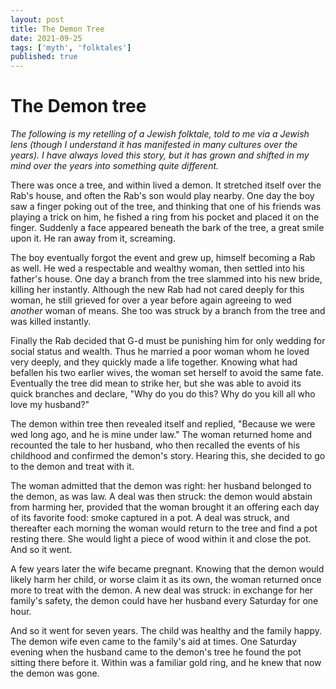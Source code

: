 ```yaml
---
layout: post
title: The Demon Tree
date: 2021-09-25
tags: ['myth', 'folktales']
published: true
---
```


# The Demon tree
_The following is my retelling of a Jewish folktale, told to me via a Jewish lens (though I understand it has manifested in many cultures over the years). I have always loved this story, but it has grown and shifted in my mind over the years into something quite different._

There was once a tree, and within lived a demon. It stretched itself over the Rab's house, and often the Rab's son would play nearby. One day the boy saw a finger poking out of the tree, and thinking that one of his friends was playing a trick on him, he fished a ring from his pocket and placed it on the finger. Suddenly a face appeared beneath the bark of the tree, a great smile upon it. He ran away from it, screaming.

The boy eventually forgot the event and grew up, himself becoming a Rab as well. He wed a respectable and wealthy woman, then settled into his father's house. One day a branch from the tree slammed into his new bride, killing her instantly. Although the new Rab had not cared deeply for this woman, he still grieved for over a year before again agreeing to wed _another_ woman of means. She too was struck by a branch from the tree and was killed instantly.

Finally the Rab decided that G-d must be punishing him for only wedding for social status and wealth. Thus he married a poor woman whom he loved very deeply, and they quickly made a life together. Knowing what had befallen his two earlier wives, the woman set herself to avoid the same fate. Eventually the tree did mean to strike her, but she was able to avoid its quick branches and declare, "Why do you do this? Why do you kill all who love my husband?"

The demon within tree then revealed itself and replied, "Because we were wed long ago, and he is mine under law." The woman returned home and recounted the tale to her husband, who then recalled the events of his childhood and confirmed the demon's story. Hearing this, she decided to go to the demon and treat with it.

The woman admitted that the demon was right: her husband belonged to the demon, as was law. A deal was then struck: the demon would abstain from harming her, provided that the woman brought it an offering each day of its favorite food: smoke captured in a pot. A deal was struck, and thereafter each morning the woman would return to the tree and find a pot resting there. She would light a piece of wood within it and close the pot. And so it went.

A few years later the wife became pregnant. Knowing that the demon would likely harm her child, or worse claim it as its own, the woman returned once more to treat with the demon. A new deal was struck: in exchange for her family's safety, the demon could have her husband every Saturday for one hour.

And so it went for seven years. The child was healthy and the family happy. The demon wife even came to the family's aid at times. One Saturday evening when the husband came to the demon's tree he found the pot sitting there before it. Within was a familiar gold ring, and he knew that now the demon was gone.
